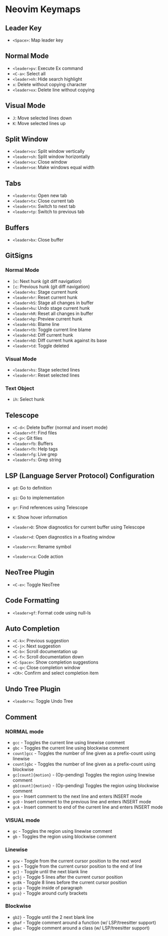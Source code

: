# Neovim Keymaps

## Leader Key

- `<Space>`: Map leader key

## Normal Mode

- `<leader>pv`: Execute Ex command
- `<C-a>`: Select all
- `<leader>nh`: Hide search highlight
- `x`: Delete without copying character
- `<leader>xx`: Delete line without copying

## Visual Mode

- `J`: Move selected lines down
- `K`: Move selected lines up

## Split Window

- `<leader>sv`: Split window vertically
- `<leader>sh`: Split window horizontally
- `<leader>sx`: Close window
- `<leader>se`: Make windows equal width

## Tabs

- `<leader>to`: Open new tab
- `<leader>tx`: Close current tab
- `<leader>tn`: Switch to next tab
- `<leader>tp`: Switch to previous tab

## Buffers

- `<leader>bx`: Close buffer

## GitSigns

### Normal Mode

- `]c`: Next hunk (git diff navigation)
- `[c`: Previous hunk (git diff navigation)
- `<leader>hs`: Stage current hunk
- `<leader>hr`: Reset current hunk
- `<leader>hS`: Stage all changes in buffer
- `<leader>hu`: Undo stage current hunk
- `<leader>hR`: Reset all changes in buffer
- `<leader>hp`: Preview current hunk
- `<leader>hb`: Blame line
- `<leader>tb`: Toggle current line blame
- `<leader>hd`: Diff current hunk
- `<leader>hD`: Diff current hunk against its base
- `<leader>td`: Toggle deleted

### Visual Mode

- `<leader>hs`: Stage selected lines
- `<leader>hr`: Reset selected lines

### Text Object

- `ih`: Select hunk

## Telescope

- `<C-d>`: Delete buffer (normal and insert mode)
- `<leader>ff`: Find files
- `<C-p>`: Git files
- `<leader>fb`: Buffers
- `<leader>fh`: Help tags
- `<leader>fg`: Live grep
- `<leader>fs`: Grep string

## LSP (Language Server Protocol) Configuration

- `gd`: Go to definition
- `gi`: Go to implementation
- `gr`: Find references using Telescope
- `K`: Show hover information

- `<leader>D`: Show diagnostics for current buffer using Telescope
- `<leader>d`: Open diagnostics in a floating window
- `<leader>rn`: Rename symbol
- `<leader>ca`: Code action

## NeoTree Plugin

- `<C-e>`: Toggle NeoTree

## Code Formatting

- `<leader>gf`: Format code using null-ls

## Auto Completion

- `<C-k>`: Previous suggestion
- `<C-j>`: Next suggestion
- `<C-b>`: Scroll documentation up
- `<C-f>`: Scroll documentation down
- `<C-Space>`: Show completion suggestions
- `<C-q>`: Close completion window
- `<CR>`: Confirm and select completion item

## Undo Tree Plugin

- `<leader>u`: Toggle Undo Tree

## Comment

### NORMAL mode

- `gcc` - Toggles the current line using linewise comment
- `gbc` - Toggles the current line using blockwise comment
- `count]gcc` - Toggles the number of line given as a prefix-count using linewise
- `count]gbc` - Toggles the number of line given as a prefix-count using blockwise
- `gc[count]{motion}` - (Op-pending) Toggles the region using linewise comment
- `gb[count]{motion}` - (Op-pending) Toggles the region using blockwise comment
- `gco` - Insert comment to the next line and enters INSERT mode
- `gcO` - Insert comment to the previous line and enters INSERT mode
- `gcA` - Insert comment to end of the current line and enters INSERT mode

### VISUAL mode

- `gc` - Toggles the region using linewise comment
- `gb` - Toggles the region using blockwise comment

### Linewise

- `gcw` - Toggle from the current cursor position to the next word
- `gc$` - Toggle from the current cursor position to the end of line
- `gc}` - Toggle until the next blank line
- `gc5j` - Toggle 5 lines after the current cursor position
- `gc8k` - Toggle 8 lines before the current cursor position
- `gcip` - Toggle inside of paragraph
- `gca}` - Toggle around curly brackets

### Blockwise

- `gb2}` - Toggle until the 2 next blank line
- `gbaf` - Toggle comment around a function (w/ LSP/treesitter support)
- `gbac` - Toggle comment around a class (w/ LSP/treesitter support)
